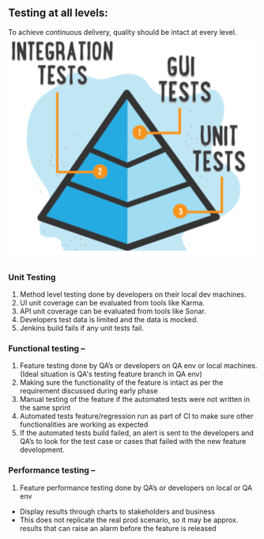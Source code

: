 ## Testing at all levels:
To achieve continuous delivery, quality should be intact at every level.
![alt text](../images/testing-at-all-levels.png "testing-at-all-levels")

### Unit Testing
1. Method level testing done by developers on their local dev machines.
2. UI unit coverage can be evaluated from tools like Karma.
3. API unit coverage can be evaluated from tools like Sonar.
4. Developers test data is limited and the data is mocked.
5. Jenkins build fails if any unit tests fail.

### Functional testing –
1. Feature testing done by QA’s or developers on QA env or local machines. (Ideal situation is QA's testing feature branch in QA env)
2. Making sure the functionality of the feature is intact as per the requirement discussed during early phase
3. Manual testing of the feature if the automated tests were not written in the same sprint
4. Automated tests feature/regression run as part of CI to make sure other functionalities are working as expected
5. If the automated tests build failed, an alert is sent to the developers and QA’s to look for the test case or cases that failed with      the new feature development.

### Performance testing –
1. Feature performance testing done by QA’s or developers on local or QA env
- Display results through charts to stakeholders and business
- This does not replicate the real prod scenario, so it may be
approx. results that can raise an alarm before the feature is
released
